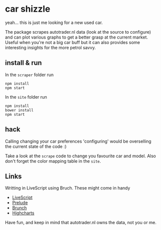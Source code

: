 # car shizzle

yeah... this is just me looking for a new used car.

The package scrapes autotrader.nl data (look at the source to configure) and can plot various graphs to get a better grasp at the current market. Useful when you're not a big car buff but it can also provides some interesting insights for the more petrol savvy.

## install & run

In the `scraper` folder run

    npm install
    npm start

In the `site` folder run

    npm install
    bower install
    npm start

## hack

Calling changing your car preferences 'configuring' would be overselling the current state of the code :)

Take a look at the `scrape` code to change you favourite car and model. Also don't forget the color mapping table in the `site`.

## Links

Writting in LiveScript using Bruch. These might come in handy

* [LiveScript](http://livescript.net)
* [Prelude](http://preludels.com)
* [Brunch](http://brunch.io)
* [Highcharts](http://highcharts.com/)

Have fun, and keep in mind that autotrader.nl owns the data, not you or me.
